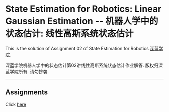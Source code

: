 # State Estimation for Robotics: Linear Gaussian Estimation -- 机器人学中的状态估计: 线性高斯系统状态估计

This is the solution of Assignment 02 of State Estimation for Robotics [深蓝学院](https://www.shenlanxueyuan.com/course/251).

深蓝学院机器人学中的状态估计第02讲线性高斯系统状态估计作业解答. 版权归深蓝学院所有. 请勿抄袭.

---

## Assignments 

Click [here](doc/solution.pdf)